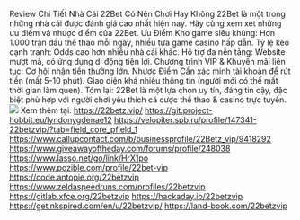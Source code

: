 Review Chi Tiết Nhà Cái 22Bet Có Nên Chơi Hay Không
22Bet là một trong những nhà cái được đánh giá cao nhất hiện nay. Hãy cùng xem xét những ưu điểm và nhược điểm của 22Bet.
Ưu Điểm
Kho game siêu khủng: Hơn 1.000 trận đấu thể thao mỗi ngày, nhiều tựa game casino hấp dẫn.
Tỷ lệ kèo cạnh tranh: Odds cao hơn nhiều nhà cái khác.
Hỗ trợ đa nền tảng: Website mượt mà, có ứng dụng di động tiện lợi.
Chương trình VIP & Khuyến mãi liên tục: Cơ hội nhận tiền thưởng lớn.
Nhược Điểm
Cần xác minh tài khoản để rút tiền (mất 5-10 phút).
Giao diện khá nhiều thông tin (người mới có thể mất thời gian làm quen).
Tóm lại: 22Bet là một lựa chọn uy tín, đáng tin cậy, đặc biệt phù hợp với người chơi yêu thích cá cược thể thao & casino trực tuyến.
<img src="https://22betz.vip/wp-content/uploads/2024/12/22betz.vip-copy-min-1231x800.png">
Xem thêm tại: https://22betz.vip/
https://git.project-hobbit.eu/lyndonygdenae12
https://velopiter.spb.ru/profile/147341-22betzvip/?tab=field_core_pfield_1
https://www.callupcontact.com/b/businessprofile/22Betz_vip/9418292
https://www.giveawayoftheday.com/forums/profile/248038
https://www.lasso.net/go/link/HrX1po
https://www.pozible.com/profile/22bet-vip
https://code.antopie.org/22betzvip
https://www.zeldaspeedruns.com/profiles/22betzvip
https://gitlab.xfce.org/22betzvip 
https://hackaday.io/22betzvip
https://getinkspired.com/en/u/22betzvip/
https://land-book.com/22betzvip 


